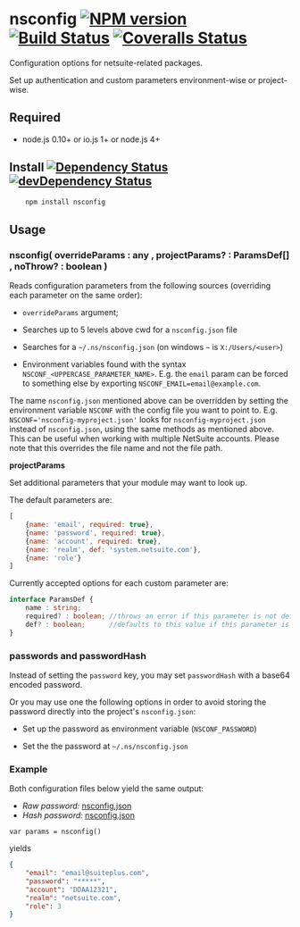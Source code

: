 # nsconfig [![NPM version][npm-image]][npm-url] [![Build Status][travis-image]][travis-url] [![Coveralls Status][coveralls-image]][coveralls-url]

Configuration options for netsuite-related packages.

Set up authentication and custom parameters environment-wise or project-wise.

## Required

 * node.js 0.10+ or io.js 1+ or node.js 4+

## Install [![Dependency Status][david-image]][david-url] [![devDependency Status][david-image-dev]][david-url-dev]
```bash
    npm install nsconfig
```

## Usage

### nsconfig( overrideParams : any , projectParams? : ParamsDef[] , noThrow? : boolean )

Reads configuration parameters from the following sources (overriding each parameter on the same order):

  *  `overrideParams` argument;

  *  Searches up to 5 levels above cwd for a `nsconfig.json` file

  *  Searches for a `~/.ns/nsconfig.json` (on windows `~` is `X:/Users/<user>`)

  *  Environment variables found with the syntax `NSCONF_<UPPERCASE_PARAMETER_NAME>`. E.g. the `email` param can be forced to something else by exporting `NSCONF_EMAIL=email@example.com`.

The name `nsconfig.json` mentioned above can be overridden by setting the environment variable `NSCONF` with the config file you want to point to. E.g. `NSCONF='nsconfig-myproject.json'` looks for `nsconfig-myproject.json` instead of `nsconfig.json`, using the same methods as mentioned above. This can be useful when working with multiple NetSuite accounts. Please note that this overrides the file name and not the file path.

__projectParams__

Set additional parameters that your module may want to look up.

The default parameters are:

```javascript
[
    {name: 'email', required: true},
    {name: 'password', required: true},
    {name: 'account', required: true},
    {name: 'realm', def: 'system.netsuite.com'},
    {name: 'role'}
]
```
Currently accepted options for each custom parameter are:

```typescript
interface ParamsDef {
	name : string;
	required? : boolean; //throws an error if this parameter is not defined
	def? : boolean;      //defaults to this value if this parameter is not defined
}
```

### passwords and passwordHash

Instead of setting the `password` key, you may set `passwordHash` with a base64 encoded password.

Or you may use one the following options in order to avoid storing the password directly into the
project's `nsconfig.json`:

 - Set up the password as environment variable (`NSCONF_PASSWORD`)
 
 - Set the the password at `~/.ns/nsconfig.json`

### Example

Both configuration files below yield the same output:

  * _Raw password:_ [nsconfig.json](./example/nsconfig-simple.json)
  * _Hash password:_ [nsconfig.json](./example/nsconfig-hash.json)

```
var params = nsconfig()
```
yields
```json
{
	"email": "email@suiteplus.com",
	"password": "*****",
	"account": "DDAA12321",
	"realm": "netsuite.com",
	"role": 3
}
```

[travis-url]: https://travis-ci.org/suiteplus/nsconfig
[travis-image]: https://img.shields.io/travis/suiteplus/nsconfig.svg

[coveralls-url]: https://coveralls.io/r/suiteplus/nsconfig
[coveralls-image]: http://img.shields.io/coveralls/suiteplus/nsconfig/master.svg

[david-url]: https://david-dm.org/suiteplus/nsconfig
[david-image]: https://david-dm.org/suiteplus/nsconfig.svg

[david-url-dev]: https://david-dm.org/suiteplus/nsconfig#info=devDependencies
[david-image-dev]: https://david-dm.org/suiteplus/nsconfig/dev-status.svg

[npm-url]: https://npmjs.org/package/nsconfig
[npm-image]: http://img.shields.io/npm/v/nsconfig.svg